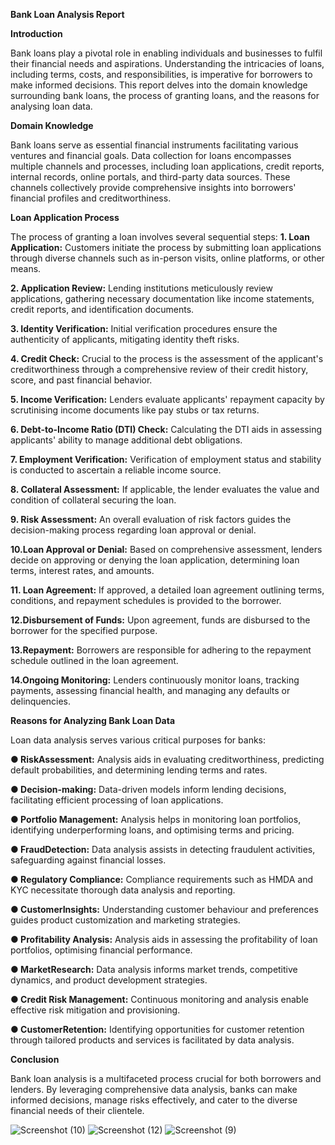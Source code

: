 **Bank Loan Analysis Report**

 **Introduction**
 
 Bank loans play a pivotal role in enabling individuals and businesses to fulfil their financial
 needs and aspirations. Understanding the intricacies of loans, including terms, costs, and
 responsibilities, is imperative for borrowers to make informed decisions. This report delves
 into the domain knowledge surrounding bank loans, the process of granting loans, and the
 reasons for analysing loan data.
 
 **Domain Knowledge**
 
 Bank loans serve as essential financial instruments facilitating various ventures and financial
 goals. Data collection for loans encompasses multiple channels and processes, including loan
 applications, credit reports, internal records, online portals, and third-party data sources.
 These channels collectively provide comprehensive insights into borrowers' financial profiles
 and creditworthiness.
 
 **Loan Application Process**
 
 The process of granting a loan involves several sequential steps:
 **1. Loan Application:** Customers initiate the process by submitting loan applications
 through diverse channels such as in-person visits, online platforms, or other means.
 
 **2. Application Review:** Lending institutions meticulously review applications,
 gathering necessary documentation like income statements, credit reports, and
 identification documents.
 
 **3. Identity Verification:** Initial verification procedures ensure the authenticity of
 applicants, mitigating identity theft risks.
 
 **4. Credit Check:** Crucial to the process is the assessment of the applicant's
 creditworthiness through a comprehensive review of their credit history, score, and
 past financial behavior.
 
 **5. Income Verification:** Lenders evaluate applicants' repayment capacity by scrutinising
 income documents like pay stubs or tax returns.
 
 **6. Debt-to-Income Ratio (DTI) Check:** Calculating the DTI aids in assessing
 applicants' ability to manage additional debt obligations.
 
 **7. Employment Verification:** Verification of employment status and stability is
 conducted to ascertain a reliable income source.
 
**8. Collateral Assessment:** If applicable, the lender evaluates the value and condition of
 collateral securing the loan.
 
 **9. Risk Assessment:** An overall evaluation of risk factors guides the decision-making
 process regarding loan approval or denial.
 
 **10.Loan Approval or Denial:** Based on comprehensive assessment, lenders decide on
 approving or denying the loan application, determining loan terms, interest rates, and
 amounts.
 
 **11. Loan Agreement:** If approved, a detailed loan agreement outlining terms, conditions,
 and repayment schedules is provided to the borrower.
 
 **12.Disbursement of Funds:** Upon agreement, funds are disbursed to the borrower for
 the specified purpose.
 
 **13.Repayment:** Borrowers are responsible for adhering to the repayment schedule
 outlined in the loan agreement.
 
 **14.Ongoing Monitoring:** Lenders continuously monitor loans, tracking payments,
 assessing financial health, and managing any defaults or delinquencies.
 
 **Reasons for Analyzing Bank Loan Data**
 
 Loan data analysis serves various critical purposes for banks:
 
 **● RiskAssessment:** Analysis aids in evaluating creditworthiness, predicting default
 probabilities, and determining lending terms and rates.
 
 **● Decision-making:** Data-driven models inform lending decisions, facilitating efficient
 processing of loan applications.
 
 **● Portfolio Management:** Analysis helps in monitoring loan portfolios, identifying
 underperforming loans, and optimising terms and pricing.
 
 **● FraudDetection:** Data analysis assists in detecting fraudulent activities, safeguarding
 against financial losses.
 
 **● Regulatory Compliance:** Compliance requirements such as HMDA and KYC
 necessitate thorough data analysis and reporting.
 
**● CustomerInsights:** Understanding customer behaviour and preferences guides
 product customization and marketing strategies.
 
 **● Profitability Analysis:** Analysis aids in assessing the profitability of loan portfolios,
 optimising financial performance.
 
 **● MarketResearch:** Data analysis informs market trends, competitive dynamics, and
 product development strategies.
 
 **● Credit Risk Management:** Continuous monitoring and analysis enable effective risk
 mitigation and provisioning.

 **● CustomerRetention:** Identifying opportunities for customer retention through
 tailored products and services is facilitated by data analysis.
 
 **Conclusion**
 
 Bank loan analysis is a multifaceted process crucial for both borrowers and lenders. By
 leveraging comprehensive data analysis, banks can make informed decisions, manage risks
 effectively, and cater to the diverse financial needs of their clientele.

![Screenshot (10)](https://github.com/DATASCYC/BANK-LOAN-ANALYSIS-REPORT/assets/171361914/ca373250-97d7-4711-9eb7-2f2def20087a)
![Screenshot (12)](https://github.com/DATASCYC/BANK-LOAN-ANALYSIS-REPORT/assets/171361914/74b1039e-2b37-4b44-bf90-0d06dbeab0e1)
![Screenshot (9)](https://github.com/DATASCYC/BANK-LOAN-ANALYSIS-REPORT/assets/171361914/6b349aa0-9cbf-450b-b938-23990b6162d6)


